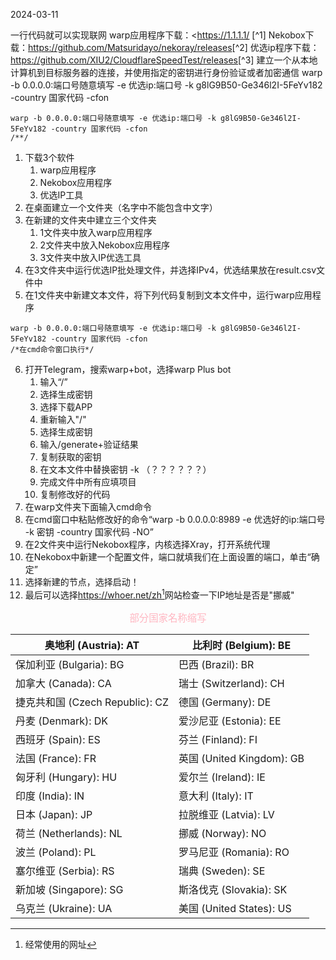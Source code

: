 2024-03-11

一行代码就可以实现联网
warp应用程序下载：<https://1.1.1.1/ [^1]
Nekobox下载：<https://github.com/Matsuridayo/nekoray/releases>[^2]
优选ip程序下载：<https://github.com/XIU2/CloudflareSpeedTest/releases>[^3]
建立一个从本地计算机到目标服务器的连接，并使用指定的密钥进行身份验证或者加密通信
warp -b 0.0.0.0:端口号随意填写 -e 优选ip:端口号 -k g8lG9B50-Ge346l2I-5FeYv182 -country 国家代码 -cfon


```
warp -b 0.0.0.0:端口号随意填写 -e 优选ip:端口号 -k g8lG9B50-Ge346l2I-5FeYv182 -country 国家代码 -cfon
/**/
```
1. 下载3个软件
	1. warp应用程序
	2. Nekobox应用程序
	3. 优选IP工具
2. 在桌面建立一个文件夹（名字中不能包含中文字）
3. 在新建的文件夹中建立三个文件夹
	1. 1文件夹中放入warp应用程序
	2. 2文件夹中放入Nekobox应用程序
	3. 3文件夹中放入IP优选工具
4.  在3文件夹中运行优选IP批处理文件，并选择IPv4，优选结果放在result.csv文件中
5. 在1文件夹中新建文本文件，将下列代码复制到文本文件中，运行warp应用程序
```
warp -b 0.0.0.0:端口号随意填写 -e 优选ip:端口号 -k g8lG9B50-Ge346l2I-5FeYv182 -country 国家代码 -cfon
/*在cmd命令窗口执行*/
```
6. 打开Telegram，搜索warp+bot，选择warp Plus bot
	1. 输入“/”
	2. 选择生成密钥
	3. 选择下载APP
	4. 重新输入"/"
	5. 选择生成密钥
	6. 输入/generate+验证结果
	7. 复制获取的密钥
	8. 在文本文件中替换密钥 -k （？？？？？？）
	9. 完成文件中所有应填项目
	10. 复制修改好的代码
7. 在warp文件夹下面输入cmd命令
8. 在cmd窗口中粘贴修改好的命令“warp -b 0.0.0.0:8989 -e 优选好的ip:端口号 -k 密钥 -country 国家代码 -NO”
9. 在2文件夹中运行Nekobox程序，内核选择Xray，打开系统代理
10. 在Nekobox中新建一个配置文件，端口就填我们在上面设置的端口，单击“确定”
11. 选择新建的节点，选择启动！
12. 最后可以选择<https://whoer.net/zh>[^4]网站检查一下IP地址是否是"挪威"
[^4]:经常使用的网址


[^4]:<经常使用的网址>

<p style="text-align:center;color:#FFB6C1;font-size:1.1em;">
部分国家名称缩写
</p>

| 奥地利 (Austria): AT          | 比利时 (Belgium): BE       |
| -------------------------- | ----------------------- |
| 保加利亚 (Bulgaria): BG        | 巴西 (Brazil): BR         |
| 加拿大 (Canada): CA           | 瑞士 (Switzerland): CH    |
| 捷克共和国 (Czech Republic): CZ | 德国 (Germany): DE        |
| 丹麦 (Denmark): DK           | 爱沙尼亚 (Estonia): EE      |
| 西班牙 (Spain): ES            | 芬兰 (Finland): FI        |
| 法国 (France): FR            | 英国 (United Kingdom): GB |
| 匈牙利 (Hungary): HU          | 爱尔兰 (Ireland): IE       |
| 印度 (India): IN             | 意大利 (Italy): IT         |
| 日本 (Japan): JP             | 拉脱维亚 (Latvia): LV       |
| 荷兰 (Netherlands): NL       | 挪威 (Norway): NO         |
| 波兰 (Poland): PL            | 罗马尼亚 (Romania): RO      |
| 塞尔维亚 (Serbia): RS          | 瑞典 (Sweden): SE         |
| 新加坡 (Singapore): SG        | 斯洛伐克 (Slovakia): SK     |
| 乌克兰 (Ukraine): UA          | 美国 (United States): US  |

